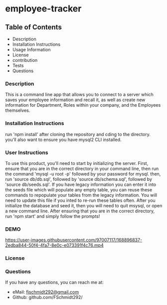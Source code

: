 # employee-tracker
  
  ## Table of Contents
  - Description
  - Installation Instructions
  - Usage Information
  - License
  - contribution
  - Tests
  - Questions
  
  ### Description 
  This is a command line app that allows you to connect to a server which saves your employee information and recall it, as well as create new information for Department, Roles within your company, and the Employees themselves. 

  ### Installation Instructions
  run 'npm install' after cloning the repository and cding to the directory.
  you'll also want to ensure you have mysql2 CLI installed.

  ### User Instructions
  To use this product, you'll need to start by initializing the server. First, ensure that you are in the correct directory in your command line, then run the command 'mysql -u root -p' followed by your password for mysql. then, run 'source db/db.sql', followed by 'source db/schema.sql', followed by 'source db/seeds.sql'. If you have legacy information you can enter it into the seeds file which will populate any empty table, you can reuse these commands to repopulate your tables from the legacy information. You will need to update this file if you inted to re-run these tables often. After you initialize the database and seed it, then you will need to quit msysql, or open a new command line. After ensuring that you are in the correct directory, run 'npm start' and simply follow the prompts!

  ### DEMO
  
https://user-images.githubusercontent.com/97007117/168896837-2edba844-50f4-4fa7-8e0c-e073391f4c76.mp4


  ### License
  

  ### Questions
  If you have any questions, you can reach me at:
  - eMail: fjschmidt292@gmail.com
  - Github: github.com/FSchmidt292/
  
